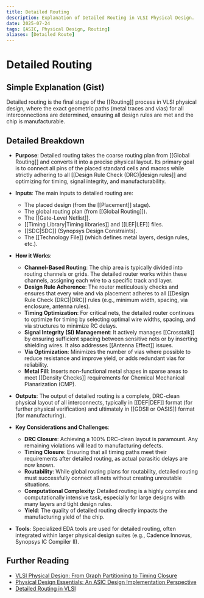 ```yaml
---
title: Detailed Routing
description: Explanation of Detailed Routing in VLSI Physical Design.
date: 2025-07-24
tags: [ASIC, Physical Design, Routing]
aliases: [Detailed Route]
---
```


# Detailed Routing

## Simple Explanation (Gist)
Detailed routing is the final stage of the [[Routing]] process in VLSI physical design, where the exact geometric paths (metal traces and vias) for all interconnections are determined, ensuring all design rules are met and the chip is manufacturable.

## Detailed Breakdown

*   **Purpose**: Detailed routing takes the coarse routing plan from [[Global Routing]] and converts it into a precise physical layout. Its primary goal is to connect all pins of the placed standard cells and macros while strictly adhering to all [[Design Rule Check (DRC)|design rules]] and optimizing for timing, signal integrity, and manufacturability.

*   **Inputs**: The main inputs to detailed routing are:
    *   The placed design (from the [[Placement]] stage).
    *   The global routing plan (from [[Global Routing]]).
    *   The [[Gate-Level Netlist]].
    *   [[Timing Library|Timing libraries]] and [[LEF|LEF]] files.
    *   [[SDC|SDC]] (Synopsys Design Constraints).
    *   The [[Technology File]] (which defines metal layers, design rules, etc.).

*   **How it Works**: 
    *   **Channel-Based Routing**: The chip area is typically divided into routing channels or grids. The detailed router works within these channels, assigning each wire to a specific track and layer.
    *   **Design Rule Adherence**: The router meticulously checks and ensures that every wire and via placement adheres to all [[Design Rule Check (DRC)|DRC]] rules (e.g., minimum width, spacing, via enclosure, antenna rules).
    *   **Timing Optimization**: For critical nets, the detailed router continues to optimize for timing by selecting optimal wire widths, spacing, and via structures to minimize RC delays.
    *   **Signal Integrity (SI) Management**: It actively manages [[Crosstalk]] by ensuring sufficient spacing between sensitive nets or by inserting shielding wires. It also addresses [[Antenna Effect]] issues.
    *   **Via Optimization**: Minimizes the number of vias where possible to reduce resistance and improve yield, or adds redundant vias for reliability.
    *   **Metal Fill**: Inserts non-functional metal shapes in sparse areas to meet [[Density Checks]] requirements for Chemical Mechanical Planarization (CMP).

*   **Outputs**: The output of detailed routing is a complete, DRC-clean physical layout of all interconnects, typically in [[DEF|DEF]] format (for further physical verification) and ultimately in [[GDSII or OASIS]] format (for manufacturing).

*   **Key Considerations and Challenges**: 
    *   **DRC Closure**: Achieving a 100% DRC-clean layout is paramount. Any remaining violations will lead to manufacturing defects.
    *   **Timing Closure**: Ensuring that all timing paths meet their requirements after detailed routing, as actual parasitic delays are now known.
    *   **Routability**: While global routing plans for routability, detailed routing must successfully connect all nets without creating unroutable situations.
    *   **Computational Complexity**: Detailed routing is a highly complex and computationally intensive task, especially for large designs with many layers and tight design rules.
    *   **Yield**: The quality of detailed routing directly impacts the manufacturing yield of the chip.

*   **Tools**: Specialized EDA tools are used for detailed routing, often integrated within larger physical design suites (e.g., Cadence Innovus, Synopsys IC Compiler II).

## Further Reading

*   [VLSI Physical Design: From Graph Partitioning to Timing Closure](https://www.amazon.com/VLSI-Physical-Design-Partitioning-Timing/dp/0471721426)
*   [Physical Design Essentials: An ASIC Design Implementation Perspective](https://www.amazon.com/Physical-Design-Essentials-Implementation-Perspective/dp/0387366423)
*   [Detailed Routing in VLSI](https://www.vlsi-expert.com/2018/01/detailed-routing-in-vlsi.html)